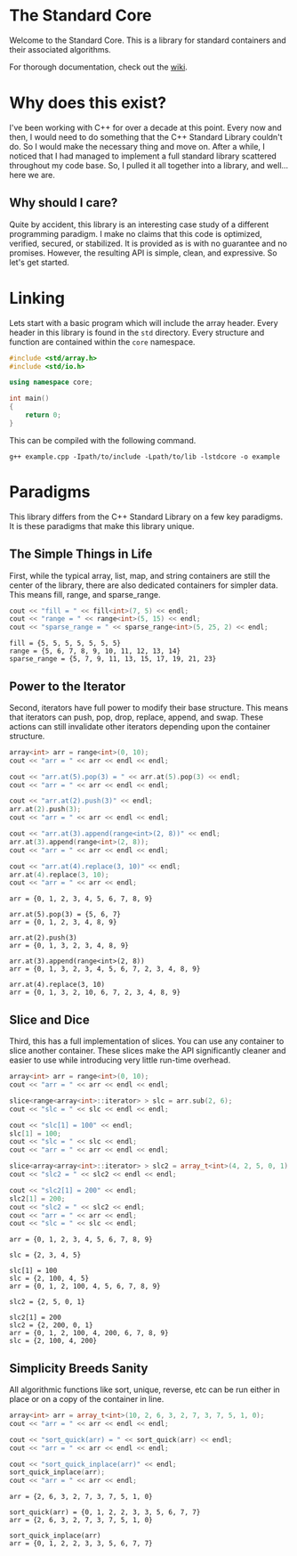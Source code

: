 # The Standard Core

Welcome to the Standard Core. This is a library for standard containers and their associated algorithms.

For thorough documentation, check out the [wiki](https://github.com/nbingham1/stdcore/wiki).

# Why does this exist?

I've been working with C++ for over a decade at this point. Every now and then, I would need to do something that the C++ Standard Library couldn't do. So I would make the necessary thing and move on. After a while, I noticed that I had managed to implement a full standard library scattered throughout my code base. So, I pulled it all together into a library, and well... here we are.

## Why should I care?

Quite by accident, this library is an interesting case study of a different programming paradigm. I make no claims that this code is optimized, verified, secured, or stabilized. It is provided as is with no guarantee and no promises. However, the resulting API is simple, clean, and expressive. So let's get started.

# Linking

Lets start with a basic program which will include the array header. Every header in this library is found in the `std` directory. Every structure and function are contained within the `core` namespace.

```c++
#include <std/array.h>
#include <std/io.h>

using namespace core;

int main()
{
    return 0;
}
```

This can be compiled with the following command.

```
g++ example.cpp -Ipath/to/include -Lpath/to/lib -lstdcore -o example
```

# Paradigms

This library differs from the C++ Standard Library on a few key paradigms. It is these paradigms that make this library unique.

## The Simple Things in Life

First, while the typical array, list, map, and string containers are still the center of the library, there are also dedicated containers for simpler data. This means fill, range, and sparse_range.

```c++
cout << "fill = " << fill<int>(7, 5) << endl;
cout << "range = " << range<int>(5, 15) << endl;
cout << "sparse_range = " << sparse_range<int>(5, 25, 2) << endl;
```

```
fill = {5, 5, 5, 5, 5, 5, 5}
range = {5, 6, 7, 8, 9, 10, 11, 12, 13, 14}
sparse_range = {5, 7, 9, 11, 13, 15, 17, 19, 21, 23}
```

## Power to the Iterator

Second, iterators have full power to modify their base structure. This means that iterators can push, pop, drop, replace, append, and swap. These actions can still invalidate other iterators depending upon the container structure.

```c++
array<int> arr = range<int>(0, 10);
cout << "arr = " << arr << endl << endl;

cout << "arr.at(5).pop(3) = " << arr.at(5).pop(3) << endl;
cout << "arr = " << arr << endl << endl;

cout << "arr.at(2).push(3)" << endl;
arr.at(2).push(3);
cout << "arr = " << arr << endl << endl;

cout << "arr.at(3).append(range<int>(2, 8))" << endl;
arr.at(3).append(range<int>(2, 8));
cout << "arr = " << arr << endl << endl;

cout << "arr.at(4).replace(3, 10)" << endl;
arr.at(4).replace(3, 10);
cout << "arr = " << arr << endl;
```

```
arr = {0, 1, 2, 3, 4, 5, 6, 7, 8, 9}

arr.at(5).pop(3) = {5, 6, 7}
arr = {0, 1, 2, 3, 4, 8, 9}

arr.at(2).push(3)
arr = {0, 1, 3, 2, 3, 4, 8, 9}

arr.at(3).append(range<int>(2, 8))
arr = {0, 1, 3, 2, 3, 4, 5, 6, 7, 2, 3, 4, 8, 9}

arr.at(4).replace(3, 10)
arr = {0, 1, 3, 2, 10, 6, 7, 2, 3, 4, 8, 9}
```

## Slice and Dice

Third, this has a full implementation of slices. You can use any container to slice another container. These slices make the API significantly cleaner and easier to use while introducing very little run-time overhead. 

```c++
array<int> arr = range<int>(0, 10);
cout << "arr = " << arr << endl << endl;

slice<range<array<int>::iterator> > slc = arr.sub(2, 6);
cout << "slc = " << slc << endl << endl;

cout << "slc[1] = 100" << endl;
slc[1] = 100;
cout << "slc = " << slc << endl;
cout << "arr = " << arr << endl << endl;

slice<array<array<int>::iterator> > slc2 = array_t<int>(4, 2, 5, 0, 1).sample(arr);
cout << "slc2 = " << slc2 << endl << endl;

cout << "slc2[1] = 200" << endl;
slc2[1] = 200;
cout << "slc2 = " << slc2 << endl;
cout << "arr = " << arr << endl;
cout << "slc = " << slc << endl;
```

```
arr = {0, 1, 2, 3, 4, 5, 6, 7, 8, 9}

slc = {2, 3, 4, 5}

slc[1] = 100
slc = {2, 100, 4, 5}
arr = {0, 1, 2, 100, 4, 5, 6, 7, 8, 9}

slc2 = {2, 5, 0, 1}

slc2[1] = 200
slc2 = {2, 200, 0, 1}
arr = {0, 1, 2, 100, 4, 200, 6, 7, 8, 9}
slc = {2, 100, 4, 200}
```

## Simplicity Breeds Sanity

All algorithmic functions like sort, unique, reverse, etc can be run either in place or on a copy of the container in line.

```c++
array<int> arr = array_t<int>(10, 2, 6, 3, 2, 7, 3, 7, 5, 1, 0);
cout << "arr = " << arr << endl << endl;

cout << "sort_quick(arr) = " << sort_quick(arr) << endl;
cout << "arr = " << arr << endl << endl;

cout << "sort_quick_inplace(arr)" << endl;
sort_quick_inplace(arr);
cout << "arr = " << arr << endl;
```

```
arr = {2, 6, 3, 2, 7, 3, 7, 5, 1, 0}

sort_quick(arr) = {0, 1, 2, 2, 3, 3, 5, 6, 7, 7}
arr = {2, 6, 3, 2, 7, 3, 7, 5, 1, 0}

sort_quick_inplace(arr)
arr = {0, 1, 2, 2, 3, 3, 5, 6, 7, 7}
```
